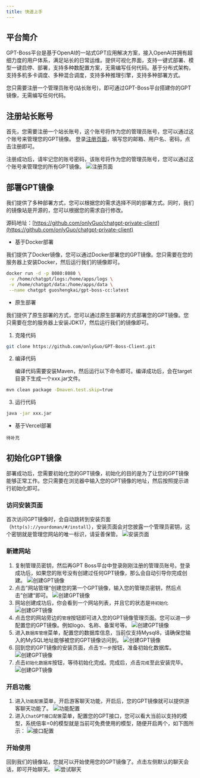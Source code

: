 ```yaml
---
title: 快速上手
---
```

## 平台简介
GPT-Boss平台是基于OpenAI的一站式GPT应用解决方案，接入OpenAI并拥有超细力度的用户体系，满足站长的日常运维。提供可视化界面，支持一键式部署、模型一键启停、部署，支持多种数配置方案，无需编写任何代码。基于分布式架构，支持多机多卡调度、多种混合调度，支持多种推理引擎，支持多种部署方式。

您只需要注册一个管理员账号(站长账号)，即可通过GPT-Boss平台搭建你的GPT镜像，无需编写任何代码。

## 注册站长账号
首先，您需要注册一个站长账号，这个账号将作为您的管理员账号，您可以通过这个账号来管理您的GPT镜像。 登录[注册页面](https://boss.icoding.ink/manager/#/register)，填写您的邮箱、用户名、密码，点击注册即可。

注册成功后，请牢记您的账号密码，该账号将作为您的管理员账号，您可以通过这个账号来管理您的所有GPT镜像。
![注册页面](./doc/images/register.png)

## 部署GPT镜像
我们提供了多种部署方式，您可以根据您的需求选择不同的部署方式。同时，我们的镜像站是开源的，您可以根据您的需求自行修改。

源码地址：[https://github.com/onlyGuo/chatgpt-private-client](https://github.com/onlyGuo/chatgpt-private-client)

- 基于Docker部署

我们提供了Docker镜像，您可以通过Docker部署您的GPT镜像。您只需要在您的服务器上安装Docker，然后运行我们的镜像即可。

```bash
docker run -d -p 8080:8080 \
 -v /home/chatgpt/logs:/home/apps/logs \
 -v /home/chatgpt/data:/home/apps/data \
 --name chatgpt guoshengkai/gpt-boss-cc:latest
```
- 原生部署

我们提供了原生部署的方式，您可以通过原生部署的方式部署您的GPT镜像。您只需要在您的服务器上安装JDK17，然后运行我们的镜像即可。
1. 克隆代码
```bash
git clone https://github.com/onlyGuo/GPT-Boss-Client.git
```
2. 编译代码

   编译代码需要安装Maven，然后运行以下命令即可。编译成功后，会在target目录下生成一个xxx.jar文件。
```bash
mvn clean package -Dmaven.test.skip=true
```
3. 运行代码
```bash
java -jar xxx.jar
```

- 基于Vercel部署

`待补充`

## 初始化GPT镜像
部署成功后，您需要初始化您的GPT镜像，初始化的目的是为了让您的GPT镜像能够正常工作。您只需要在浏览器中输入您的GPT镜像的地址，然后按照提示进行初始化即可。

### 访问安装页面
首次访问GPT镜像时，会自动跳转到安装页面（`http(s)://yourdoman/#/install`），安装页面会对您披露一个管理员密钥，这个密钥就是管理您网站的唯一标识，请妥善保管。
![安装页面](./doc/images/install.png)

### 新建网站
1. 复制管理员密钥，然后再GPT Boss平台中登录刚刚注册的管理员账号。登录成功后，如果您的账号没有创建过任何GPT镜像，那么会自动引导你完成创建。
   ![创建GPT镜像](./doc/images/dashboard.png)
2. 点击”网站管理“创建您的第一个GPT镜像，输入您的管理员密钥，然后点击”创建“即可。
   ![创建GPT镜像](./doc/images/add.png)
3. 网站创建成功后，你会看到一个网站列表，并且它的状态是`待初始化`
   ![创建GPT镜像](./doc/images/addfinish.png)
4. 点击您的网站旁边的`管理`按钮即可进入您的GPT镜像管理页面。您可以进一步配置您的GPT镜像。例如logo、名称、备案号等。
   ![创建GPT镜像](./doc/images/site.png)
5. 进入`数据库管理`菜单，配置您的数据库信息，当前仅支持Mysql8，请确保您输入的MySQL地址能够被您的GPT镜像访问到。
   ![创建GPT镜像](./doc/images/database.png)
6. 回到您的GPT镜像的安装页面，点击`下一步`按钮，准备初始化数据库。
   ![创建GPT镜像](./doc/images/oninitdb.png)
7. 点击`初始化数据库`按钮，等待初始化完成。完成后，点击`完成`至此安装完毕。
   ![创建GPT镜像](./doc/images/inited.png)

### 开启功能
1. 进入`功能配置`菜单，开启游客聊天功能，开启后，您的GPT镜像就可以提供游客聊天功能了。
   ![功能配置](./doc/images/fun.png)
2. 进入`ChatGPT接口配置`菜单，配置您的GPT接口，您可以看大当前以支持的模型，系统倍率=0的模型就是当前可免费使用的模型，随便开启两个，如下图所示：
   ![接口配置](./doc/images/model.png)

### 开始使用
回到我们的镜像站，您就可以开始使用您的GPT镜像了。点击左侧默认的聊天会话，即可开始聊天。
![尝试聊天](./doc/images/chat-example.png)